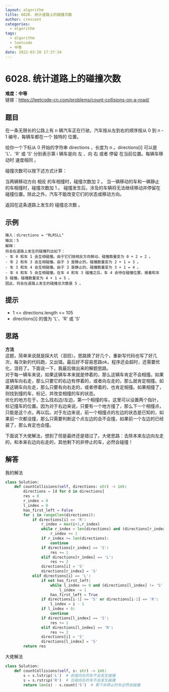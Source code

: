 ```yaml
---
layout: algorithm
title: 6028. 统计道路上的碰撞次数
author: crescent
categories:
  - algorithm
tags:
  - algorithm
  - leetcode
  - 中等
date: 2022-03-20 17:37:34
---
```

# 6028. 统计道路上的碰撞次数
**难度：中等**  
链接：https://leetcode-cn.com/problems/count-collisions-on-a-road/
## 题目
在一条无限长的公路上有 n 辆汽车正在行驶。汽车按从左到右的顺序按从 0 到 n - 1 编号，每辆车都在一个 独特的 位置。

给你一个下标从 0 开始的字符串 directions ，长度为 n 。directions[i] 可以是 'L'、'R' 或 'S' 分别表示第 i 辆车是向 左 、向 右 或者 停留 在当前位置。每辆车移动时 速度相同 。

碰撞次数可以按下述方式计算：

当两辆移动方向 相反 的车相撞时，碰撞次数加 2 。
当一辆移动的车和一辆静止的车相撞时，碰撞次数加 1 。
碰撞发生后，涉及的车辆将无法继续移动并停留在碰撞位置。除此之外，汽车不能改变它们的状态或移动方向。

返回在这条道路上发生的 碰撞总次数 。


## 示例
```
输入：directions = "RLRSLL"
输出：5
解释：
将会在道路上发生的碰撞列出如下：
- 车 0 和车 1 会互相碰撞。由于它们按相反方向移动，碰撞数量变为 0 + 2 = 2 。
- 车 2 和车 3 会互相碰撞。由于 3 是静止的，碰撞数量变为 2 + 1 = 3 。
- 车 3 和车 4 会互相碰撞。由于 3 是静止的，碰撞数量变为 3 + 1 = 4 。
- 车 4 和车 5 会互相碰撞。在车 4 和车 3 碰撞之后，车 4 会待在碰撞位置，接着和车 5 碰撞。碰撞数量变为 4 + 1 = 5 。
因此，将会在道路上发生的碰撞总次数是 5 。
```

## 提示
+ 1 <= directions.length <= 105
+ directions[i] 的值为 'L'、'R' 或 'S'

## 思路
**方法**  
这题，简单来说就是踩大坑（泪目）。思路换了好几个，重新写代码也写了好几次，每次新的代码跑，又出错。最后好不容易思路ok，程序还会超时，还需要优化，泪目了。下面说一下，我最后做出来的解题思路。  
对于每一辆车来说，如果这辆车本来就是停着的，那么这辆车肯定不会相撞。如果这辆车向右走，那么只要它的右边有停着的，或者向左走的，那么就肯定相撞。如果这辆车向左走，那么只要有向右走的，或者停着的，也肯定相撞。如果相撞了，则找到撞的车，标记，并改变相撞的车的状态。  
优化的地方在于，怎么找右边/左边，第一个相撞的车。这里可以设置两个指针，标记撞车的位置。因为对于右边来说，只要有一个地方撞了，那么下一个相撞点，只能是这个点，再以后。对于左边来说，前一个相撞点的左边的状态是已知的，如果前一次都没撞，那么只需要判断这个点左边的会不会撞，如果前一个左边的已经装了，那么肯定也会撞。



下面说下大佬解法，想到了但是最终还是错过了。大佬思路：去除本来左边向左走的，和本来右边向右走的，其他剩下的非停止的车，必然会碰撞！

## 解答
我的解法
``` python
class Solution:
    def countCollisions(self, directions: str) -> int:
        directions = [d for d in directions]
        res = 0
        r_index = 0
        l_index = 0
        has_first_left = False
        for i in range(len(directions)):        
            if directions[i] == 'R':
                r_index = max(i+1,r_index)
                while r_index < len(directions) and (directions[r_index] != 'S' and directions[r_index] != 'L'):
                    r_index += 1
                if r_index >= len(directions):
                    continue
                if directions[r_index] == 'S':
                    res += 1
                elif directions[r_index] == 'L':
                    res += 2
                directions[i] = 'S'
                directions[r_index] = 'S'       
            elif directions[i] == 'L':
                if not has_first_left:
                    while l_index >= 0 and (directions[l_index] != 'S' and directions[l_index] != 'R'):
                        l_index -= 1
                    has_first_left = True
                if directions[i-1] == 'S' or directions[i-1] == 'R':
                    l_index = i - 1
                if l_index < 0:
                    continue
                if directions[l_index] == 'S':
                    res += 1
                elif directions[l_index] == 'R':
                    res += 2
                directions[i] = 'S'
                directions[l_index] = 'S'
        return res
```

大佬解法
``` python
class Solution:
    def countCollisions(self, s: str) -> int:
        s = s.lstrip('L')  # 前缀向左的车不会发生碰撞
        s = s.rstrip('R')  # 后缀向右的车不会发生碰撞
        return len(s) - s.count('S')  # 剩下非停止的车必然会碰撞
```
